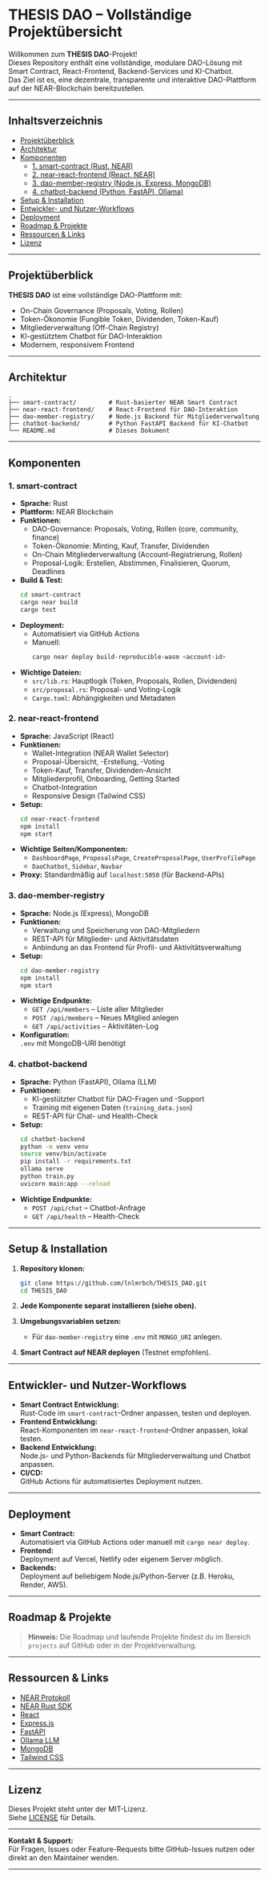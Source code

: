 # THESIS DAO – Vollständige Projektübersicht

Willkommen zum **THESIS DAO**-Projekt!  
Dieses Repository enthält eine vollständige, modulare DAO-Lösung mit Smart Contract, React-Frontend, Backend-Services und KI-Chatbot.  
Das Ziel ist es, eine dezentrale, transparente und interaktive DAO-Plattform auf der NEAR-Blockchain bereitzustellen.

---

## Inhaltsverzeichnis

- [Projektüberblick](#projektüberblick)
- [Architektur](#architektur)
- [Komponenten](#komponenten)
  - [1. smart-contract (Rust, NEAR)](#1-smart-contract)
  - [2. near-react-frontend (React, NEAR)](#2-near-react-frontend)
  - [3. dao-member-registry (Node.js, Express, MongoDB)](#3-dao-member-registry)
  - [4. chatbot-backend (Python, FastAPI, Ollama)](#4-chatbot-backend)
- [Setup & Installation](#setup--installation)
- [Entwickler- und Nutzer-Workflows](#entwickler--und-nutzer-workflows)
- [Deployment](#deployment)
- [Roadmap & Projekte](#roadmap--projekte)
- [Ressourcen & Links](#ressourcen--links)
- [Lizenz](#lizenz)

---

## Projektüberblick

**THESIS DAO** ist eine vollständige DAO-Plattform mit:
- On-Chain Governance (Proposals, Voting, Rollen)
- Token-Ökonomie (Fungible Token, Dividenden, Token-Kauf)
- Mitgliederverwaltung (Off-Chain Registry)
- KI-gestütztem Chatbot für DAO-Interaktion
- Modernem, responsivem Frontend

---

## Architektur

```
.
├── smart-contract/         # Rust-basierter NEAR Smart Contract
├── near-react-frontend/    # React-Frontend für DAO-Interaktion
├── dao-member-registry/    # Node.js Backend für Mitgliederverwaltung
├── chatbot-backend/        # Python FastAPI Backend für KI-Chatbot
└── README.md               # Dieses Dokument
```

---

## Komponenten

### 1. smart-contract

- **Sprache:** Rust
- **Plattform:** NEAR Blockchain
- **Funktionen:**
  - DAO-Governance: Proposals, Voting, Rollen (core, community, finance)
  - Token-Ökonomie: Minting, Kauf, Transfer, Dividenden
  - On-Chain Mitgliederverwaltung (Account-Registrierung, Rollen)
  - Proposal-Logik: Erstellen, Abstimmen, Finalisieren, Quorum, Deadlines
- **Build & Test:**
  ```bash
  cd smart-contract
  cargo near build
  cargo test
  ```
- **Deployment:**
  - Automatisiert via GitHub Actions
  - Manuell:  
    ```bash
    cargo near deploy build-reproducible-wasm <account-id>
    ```
- **Wichtige Dateien:**
  - `src/lib.rs`: Hauptlogik (Token, Proposals, Rollen, Dividenden)
  - `src/proposal.rs`: Proposal- und Voting-Logik
  - `Cargo.toml`: Abhängigkeiten und Metadaten

### 2. near-react-frontend

- **Sprache:** JavaScript (React)
- **Funktionen:**
  - Wallet-Integration (NEAR Wallet Selector)
  - Proposal-Übersicht, -Erstellung, -Voting
  - Token-Kauf, Transfer, Dividenden-Ansicht
  - Mitgliederprofil, Onboarding, Getting Started
  - Chatbot-Integration
  - Responsive Design (Tailwind CSS)
- **Setup:**
  ```bash
  cd near-react-frontend
  npm install
  npm start
  ```
- **Wichtige Seiten/Komponenten:**
  - `DashboardPage`, `ProposalsPage`, `CreateProposalPage`, `UserProfilePage`
  - `DaoChatbot`, `Sidebar`, `Navbar`
- **Proxy:** Standardmäßig auf `localhost:5050` (für Backend-APIs)

### 3. dao-member-registry

- **Sprache:** Node.js (Express), MongoDB
- **Funktionen:**
  - Verwaltung und Speicherung von DAO-Mitgliedern
  - REST-API für Mitglieder- und Aktivitätsdaten
  - Anbindung an das Frontend für Profil- und Aktivitätsverwaltung
- **Setup:**
  ```bash
  cd dao-member-registry
  npm install
  npm start
  ```
- **Wichtige Endpunkte:**
  - `GET /api/members` – Liste aller Mitglieder
  - `POST /api/members` – Neues Mitglied anlegen
  - `GET /api/activities` – Aktivitäten-Log
- **Konfiguration:**  
  `.env` mit MongoDB-URI benötigt

### 4. chatbot-backend

- **Sprache:** Python (FastAPI), Ollama (LLM)
- **Funktionen:**
  - KI-gestützter Chatbot für DAO-Fragen und -Support
  - Training mit eigenen Daten (`training_data.json`)
  - REST-API für Chat- und Health-Check
- **Setup:**
  ```bash
  cd chatbot-backend
  python -m venv venv
  source venv/bin/activate
  pip install -r requirements.txt
  ollama serve
  python train.py
  uvicorn main:app --reload
  ```
- **Wichtige Endpunkte:**
  - `POST /api/chat` – Chatbot-Anfrage
  - `GET /api/health` – Health-Check

---

## Setup & Installation

1. **Repository klonen:**
   ```bash
   git clone https://github.com/lnlmrbch/THESIS_DAO.git
   cd THESIS_DAO
   ```

2. **Jede Komponente separat installieren (siehe oben).**

3. **Umgebungsvariablen setzen:**  
   - Für `dao-member-registry` eine `.env` mit `MONGO_URI` anlegen.

4. **Smart Contract auf NEAR deployen** (Testnet empfohlen).

---

## Entwickler- und Nutzer-Workflows

- **Smart Contract Entwicklung:**  
  Rust-Code im `smart-contract`-Ordner anpassen, testen und deployen.
- **Frontend Entwicklung:**  
  React-Komponenten im `near-react-frontend`-Ordner anpassen, lokal testen.
- **Backend Entwicklung:**  
  Node.js- und Python-Backends für Mitgliederverwaltung und Chatbot anpassen.
- **CI/CD:**  
  GitHub Actions für automatisiertes Deployment nutzen.

---

## Deployment

- **Smart Contract:**  
  Automatisiert via GitHub Actions oder manuell mit `cargo near deploy`.
- **Frontend:**  
  Deployment auf Vercel, Netlify oder eigenem Server möglich.
- **Backends:**  
  Deployment auf beliebigem Node.js/Python-Server (z.B. Heroku, Render, AWS).

---

## Roadmap & Projekte

> **Hinweis:** Die Roadmap und laufende Projekte findest du im Bereich `projects` auf GitHub oder in der Projektverwaltung.

---

## Ressourcen & Links

- [NEAR Protokoll](https://near.org/)
- [NEAR Rust SDK](https://docs.near.org/sdk/rust/introduction)
- [React](https://react.dev/)
- [Express.js](https://expressjs.com/)
- [FastAPI](https://fastapi.tiangolo.com/)
- [Ollama LLM](https://ollama.ai/)
- [MongoDB](https://www.mongodb.com/)
- [Tailwind CSS](https://tailwindcss.com/)

---

## Lizenz

Dieses Projekt steht unter der MIT-Lizenz.  
Siehe [LICENSE](LICENSE) für Details.

---

**Kontakt & Support:**  
Für Fragen, Issues oder Feature-Requests bitte GitHub-Issues nutzen oder direkt an den Maintainer wenden.

--- 